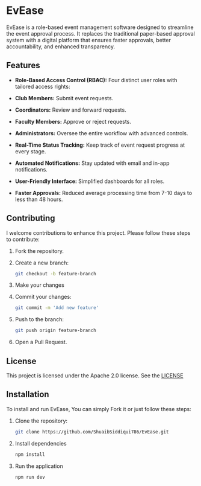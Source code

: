 # EvEase  

EvEase is a role-based event management software designed to streamline the event approval process. It replaces the traditional paper-based approval system with a digital platform that ensures faster approvals, better accountability, and enhanced transparency.  

## Features  

  - **Role-Based Access Control (RBAC):**  Four distinct user roles with tailored access rights:  
  - **Club Members:** Submit event requests.  
  - **Coordinators:** Review and forward requests.  
  - **Faculty Members:** Approve or reject requests.  
  - **Administrators:** Oversee the entire workflow with advanced controls.  

- **Real-Time Status Tracking:** Keep track of event request progress at every stage.  
- **Automated Notifications:** Stay updated with email and in-app notifications.  
- **User-Friendly Interface:** Simplified dashboards for all roles.  
- **Faster Approvals:** Reduced average processing time from 7-10 days to less than 48 hours.  


## Contributing

I welcome contributions to enhance this project. Please follow these steps to contribute:

1. Fork the repository.
2. Create a new branch:
   ```bash
   git checkout -b feature-branch

3. Make your changes
   
4. Commit your changes:
   ```sh
   git commit -m 'Add new feature'

5. Push to the branch:
   ```sh
   git push origin feature-branch

6. Open a Pull Request.

## License

This project is licensed under the Apache 2.0 license. See the [LICENSE](https://github.com/shuaibsiddiqui786/EvEase/blob/main/LICENSE)


## Installation

To install and run EvEase,
You can simply Fork it or just follow these steps:

1. Clone the repository:
   ```bash
   git clone https://github.com/ShuaibSiddiqui786/EvEase.git

2. Install dependencies
   ```sh
   npm install

3. Run the application
   ```sh
   npm run dev
  
